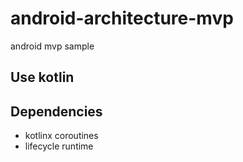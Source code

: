 # android-architecture-mvp
android mvp sample
## Use kotlin

## Dependencies
- kotlinx coroutines
- lifecycle runtime
